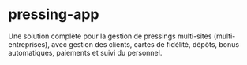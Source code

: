 # pressing-app
Une solution complète pour la gestion de pressings multi-sites (multi-entreprises), avec gestion des clients, cartes de fidélité, dépôts, bonus automatiques, paiements et suivi du personnel.
